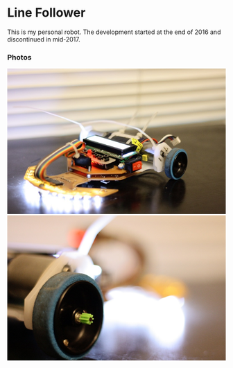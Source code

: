 # Line Follower

This is my personal robot. The development started at the end of 2016 and discontinued in mid-2017.

### Photos
[![Photos1](bg1.jpg)]()
[![Photos2](bg2.jpg)]()
